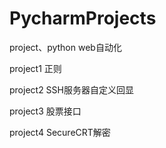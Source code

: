 # PycharmProjects

project、python web自动化

project1 正则

project2 SSH服务器自定义回显

project3 股票接口

project4 SecureCRT解密

